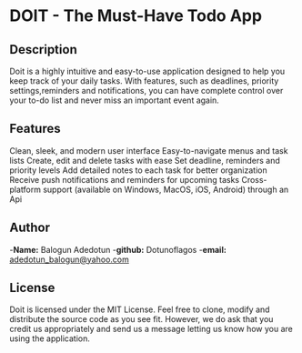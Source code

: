 # DOIT - The Must-Have Todo App

## Description
Doit is a highly intuitive and easy-to-use application designed to help you keep track of your daily tasks. With features, such as deadlines, priority settings,reminders and notifications, you can have complete control over your to-do list and never miss an important event again.

## Features
Clean, sleek, and modern user interface
Easy-to-navigate menus and task lists
Create, edit and delete tasks with ease
Set deadline, reminders and priority levels
Add detailed notes to each task for better organization
Receive push notifications and reminders for upcoming tasks
Cross-platform support (available on Windows, MacOS, iOS, Android) through an Api

## Author
-**Name:** Balogun Adedotun
-**github:** Dotunoflagos
-**email:** adedotun_balogun@yahoo.com

## License
Doit is licensed under the MIT License. Feel free to clone, modify and distribute the source code as you see fit. However, we do ask that you credit us appropriately and send us a message letting us know how you are using the application.
